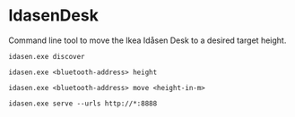 # IdasenDesk

Command line tool to move the Ikea Idåsen Desk to a desired target height.

`idasen.exe discover`

`idasen.exe <bluetooth-address> height`

`idasen.exe <bluetooth-address> move <height-in-m>`

`idasen.exe serve --urls http://*:8888`
